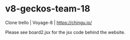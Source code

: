 # v8-geckos-team-18
Clone trello | Voyage-8 | https://chingu.io/

Please see board2.jsx for the jsx code behind the website.
